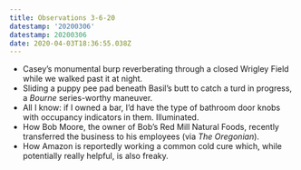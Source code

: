 ```yaml
---
title: Observations 3-6-20
datestamp: '20200306'
datestamp: 20200306
date: 2020-04-03T18:36:55.038Z
---
```

- Casey’s monumental burp reverberating through a closed Wrigley Field while we walked past it at night.
- Sliding a puppy pee pad beneath Basil’s butt to catch a turd in progress, a *Bourne* series-worthy maneuver.
- All I know: if I owned a bar, I’d have the type of bathroom door knobs with occupancy indicators in them. Illuminated.
- How Bob Moore, the owner of Bob’s Red Mill Natural Foods, recently transferred the business to his employees (via *The Oregonian*).
- How Amazon is reportedly working a common cold cure which, while potentially really helpful, is also freaky.

